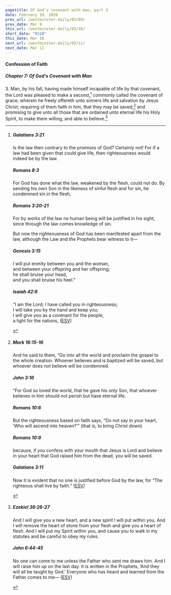```yaml
---
pagetitle: Of God's covenant with man, part 3
date: February 19, 2020
prev_url: /westminster-daily/03/09/
prev_date: Mar 9
this_url: /westminster-daily/03/10/
short_date: "0310"
this_date: Mar 10
next_url: /westminster-daily/03/11/
next_date: Mar 11
---
```


#### Confession of Faith

##### Chapter 7: Of God's Covenant with Man

3\. Man, by his fall, having made himself incapable of life by that covenant, the Lord was pleased to make a second,[^fnref:wcf1] commonly called the covenant of grace; wherein he freely offereth unto sinners life and salvation by Jesus Christ; requiring of them faith in him, that they may be saved,[^fnref:wcf2] and promising to give unto all those that are ordained unto eternal life his Holy Spirit, to make them willing, and able to believe.[^fnref:wcf3]

[^fnref:wcf1]: <div class="esv"><h5>Galatians 3:21</h5> <div class="esv-text"><p id="p48003021.01-1">Is the law then contrary to the promises of God? Certainly not! For if a law had been given that could give life, then righteousness would indeed be by the law.</p> </div><h5>Romans 8:3</h5> <div class="esv-text"><p id="p45008003.01-2">For God has done what the law, weakened by the flesh, could not do. By sending his own Son in the likeness of sinful flesh and for sin, he condemned sin in the flesh,</p> </div><h5>Romans 3:20-21</h5> <div class="esv-text"><p id="p45003020.01-3">For by works of the law no human being will be justified in his sight, since through the law comes knowledge of sin.</p>   <p id="p45003021.07-3">But now the righteousness of God has been manifested apart from the law, although the Law and the Prophets bear witness to it&#8212;</p> </div><h5>Genesis 3:15</h5> <div class="esv-text"><div class="block-indent"> <p class="line-group" id="p01003015.01-4">I will put enmity between you and the woman,<br /> <span class="indent"></span>and between your offspring and her offspring;<br /> he shall bruise your head,<br /> <span class="indent"></span>and you shall bruise his heel.&#8221;</p> </div> </div><h5>Isaiah 42:6</h5> <div class="esv-text"><div class="block-indent"> <p class="line-group" id="p23042006.01-5">&#8220;I am the <span class="small-caps">Lord</span>; I have called you in righteousness;<br /> <span class="indent"></span>I will take you by the hand and keep you;<br /> I will give you as a covenant for the people,<br /> <span class="indent"></span>a light for the nations,  (<a href="http://www.esv.org" class="copyright">ESV</a>)</p> </div> </div> </div>

[^fnref:wcf2]: <div class="esv"><h5>Mark 16:15-16</h5> <div class="esv-text"><p id="p41016015.01-1">And he said to them, <span class="woc">&#8220;Go into all the world and proclaim the gospel to the whole creation.</span> <span class="woc">Whoever believes and is baptized will be saved, but whoever does not believe will be condemned.</span></p> </div><h5>John 3:16</h5> <div class="esv-text"> <p id="p43003016.07-2"><span class="woc">&#8220;For God so loved the world, that he gave his only Son, that whoever believes in him should not perish but have eternal life.</span></p> </div><h5>Romans 10:6</h5> <div class="esv-text"><p id="p45010006.01-3">But the righteousness based on faith says, &#8220;Do not say in your heart, &#8216;Who will ascend into heaven?&#8217;&#8221; (that is, to bring Christ down)</p> </div><h5>Romans 10:9</h5> <div class="esv-text"><p id="p45010009.01-4">because, if you confess with your mouth that Jesus is Lord and believe in your heart that God raised him from the dead, you will be saved.</p> </div><h5>Galatians 3:11</h5> <div class="esv-text"><p id="p48003011.01-5">Now it is evident that no one is justified before God by the law, for &#8220;The righteous shall live by faith.&#8221;  (<a href="http://www.esv.org" class="copyright">ESV</a>)</p> </div> </div>

[^fnref:wcf3]: <div class="esv"><h5>Ezekiel 36:26-27</h5> <div class="esv-text"><p id="p26036026.01-1">And I will give you a new heart, and a new spirit I will put within you. And I will remove the heart of stone from your flesh and give you a heart of flesh. And I will put my Spirit within you, and cause you to walk in my statutes and be careful to obey my rules.</p> </div><h5>John 6:44-45</h5> <div class="esv-text"><p id="p43006044.01-2"><span class="woc">No one can come to me unless the Father who sent me draws him. And I will raise him up on the last day.</span> <span class="woc">It is written in the Prophets, &#8216;And they will all be taught by God.&#8217; Everyone who has heard and learned from the Father comes to me&#8212;</span>  (<a href="http://www.esv.org" class="copyright">ESV</a>)</p> </div> </div>

